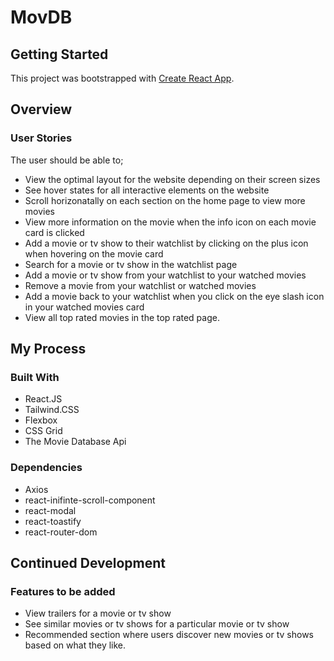 # MovDB

## Getting Started

This project was bootstrapped with [Create React App](https://github.com/facebook/create-react-app).

## Overview

### User Stories

The user should be able to;

- View the optimal layout for the website depending on their screen sizes
- See hover states for all interactive elements on the website
- Scroll horizonatally on each section on the home page to view more movies
- View more information on the movie when the info icon on each movie card is clicked
- Add a movie or tv show to their watchlist by clicking on the plus icon when hovering on the movie card
- Search for a movie or tv show in the watchlist page
- Add a movie or tv show from your watchlist to your watched movies
- Remove a movie from your watchlist or watched movies
- Add a movie back to your watchlist when you click on the eye slash icon in your watched movies card
- View all top rated movies in the top rated page.

## My Process

### Built With

- React.JS
- Tailwind.CSS
- Flexbox
- CSS Grid
- The Movie Database Api

### Dependencies

- Axios
- react-inifinte-scroll-component
- react-modal
- react-toastify
- react-router-dom

## Continued Development

### Features to be added

- View trailers for a movie or tv show
- See similar movies or tv shows for a particular movie or tv show
- Recommended section where users discover new movies or tv shows based on what they like.
